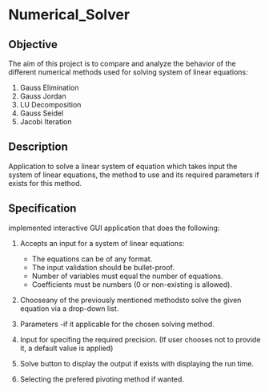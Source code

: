 # Numerical_Solver

## Objective

The aim of this project is to compare and analyze the behavior of the different numerical methods used for solving system of linear equations:
  1. Gauss Elimination
  2. Gauss Jordan
  3. LU Decomposition
  4. Gauss Seidel
  5. Jacobi Iteration

## Description
Application to solve a linear system of equation which takes input the system of linear equations, the method to use and its required parameters if exists for this method.

## Specification

implemented interactive GUI application that does the following:
  1. Accepts an input for a system of linear equations:
     * The equations can be of any format.
     * The input validation should be bullet-proof.
     * Number of variables must equal the number of equations.
     * Coefficients must be numbers (0 or non-existing is allowed).
    

  2. Chooseany of the previously mentioned methodsto solve the given equation via a drop-down list.

  3. Parameters -if it applicable for the chosen solving method.

  4. Input for specifing the required precision. (If user chooses not to provide it, a default value is applied)
  
  5. Solve button to display the output if exists with displaying the run time.

  6. Selecting the prefered pivoting method if wanted.
